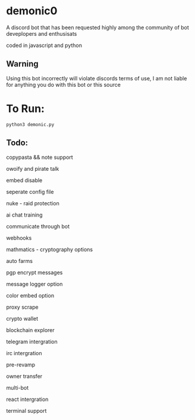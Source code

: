 # demonic0
A discord bot that has been requested highly among the community of bot deveplopers and enthusisats

coded in javascript and python

## Warning
Using this bot incorrectly will violate discords terms of use, I am not liable for anything you do with this bot or this source


# To Run:
```python3 demonic.py```


## Todo:
copypasta && note support

owoify and pirate talk

embed disable

seperate config file

nuke - raid protection

ai chat training

communicate through bot

webhooks

mathmatics - cryptography options

auto farms 

pgp encrypt messages

message logger option

color embed option

proxy scrape 

crypto wallet

blockchain explorer 

telegram intergration

irc intergration

pre-revamp

owner transfer

multi-bot

react intergration

terminal support
